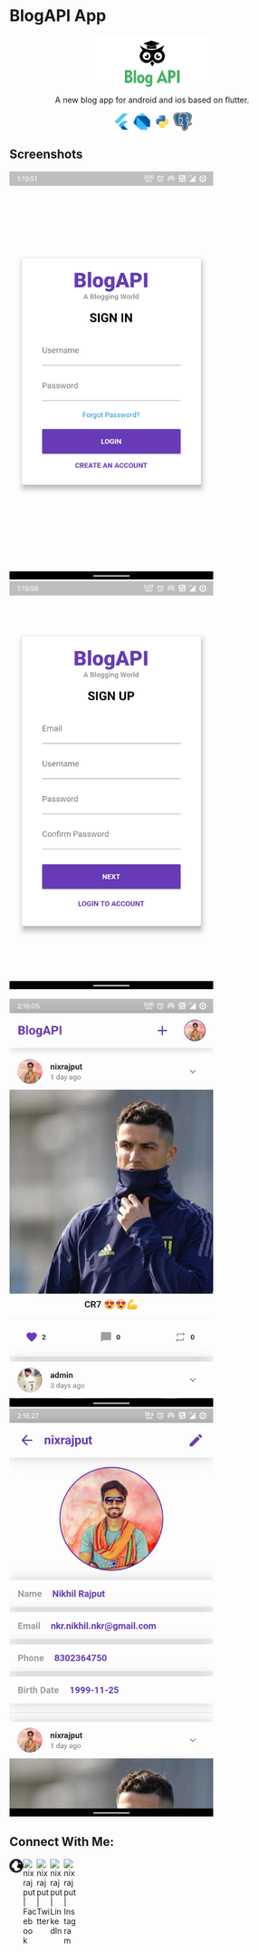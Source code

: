 # BlogAPI App

<p align="center">
<img width="200px" align="center" src="blog-api-logo.png" alt="logo"/>
<p align="center">A new blog app for android and ios based on flutter.
<p align="center">
<img align="center" alt="Flutter" width="32px" src="https://raw.githubusercontent.com/github/explore/80688e429a7d4ef2fca1e82350fe8e3517d3494d/topics/flutter/flutter.png" />
<img align="center" alt="Dart" width="32px" src="https://raw.githubusercontent.com/github/explore/80688e429a7d4ef2fca1e82350fe8e3517d3494d/topics/dart/dart.png" />
<img align="center" alt="Python" width="32px" src="https://raw.githubusercontent.com/github/explore/e94815998e4e0713912fed477a1f346ec04c3da2/topics/python/python.png" />
<img align="center" alt="PostGreSQL" width="32px" src="https://raw.githubusercontent.com/github/explore/80688e429a7d4ef2fca1e82350fe8e3517d3494d/topics/postgresql/postgresql.png" />
</p>

## Screenshots

<p>
<img width="360px" src="Login_Page.jpg" alt="login-page"/>
<img width="360px" src="Register_Page.jpg" alt="login-page"/></p>

<p>
<img width="360px" src="Home_Page.jpg" alt="login-page"/>
<img width="360px" src="Profile_Page.jpg" alt="login-page"/></p>


## Connect With Me:

[<img align="left" alt="nixrajput" width="24px" src="https://raw.githubusercontent.com/iconic/open-iconic/master/svg/globe.svg" />][website]
[<img align="left" alt="nixrajput | Facebook" width="24px" src="https://cdn.jsdelivr.net/npm/simple-icons@v3/icons/facebook.svg" />][facebook]
[<img align="left" alt="nixrajput | Twitter" width="24px" src="https://cdn.jsdelivr.net/npm/simple-icons@v3/icons/twitter.svg" />][twitter]
[<img align="left" alt="nixrajput | LinkedIn" width="24px" src="https://cdn.jsdelivr.net/npm/simple-icons@v3/icons/linkedin.svg" />][linkedin]
[<img align="left" alt="nixrajput | Instagram" width="24px" src="https://cdn.jsdelivr.net/npm/simple-icons@v3/icons/instagram.svg" />][instagram]


[github]: https://github.com/nixrajput
[webdevplaylist]: https://github.com/nixrajput
[website]: https://nixlab-blog-api.herokuapp.com
[facebook]: https://facebook.com/nixrajput07
[twitter]: https://facebook.com/nixrajput07
[instagram]: https://instagram.com/nixrajput
[linkedin]: https://linkedin.com/in/nixrajput